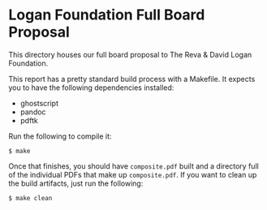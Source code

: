 # Logan Foundation Full Board Proposal

This directory houses our full board proposal to The Reva & David Logan
Foundation.

This report has a pretty standard build process with a Makefile. It expects you
to have the following dependencies installed:

- ghostscript
- pandoc
- pdftk

Run the following to compile it:

    $ make

Once that finishes, you should have `composite.pdf` built and a directory full
of the individual PDFs that make up `composite.pdf`. If you want to clean up the
build artifacts, just run the following:

    $ make clean
